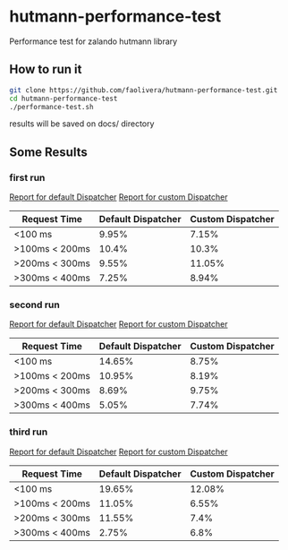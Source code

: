 # hutmann-performance-test
Performance test for zalando hutmann library

## How to run it
```bash
git clone https://github.com/faolivera/hutmann-performance-test.git
cd hutmann-performance-test
./performance-test.sh
```
results will be saved on docs/ directory


## Some Results

### first run
[Report for default Dispatcher](https://faolivera.github.io/hutmann-performance-test/report_2017-05-0218:16:46/default-dispatcher-report/)
[Report for custom Dispatcher](https://faolivera.github.io/hutmann-performance-test/report_2017-05-0218:16:46/custom-dispatcher-report/)

|Request Time   | Default Dispatcher | Custom Dispatcher|
|-------------  | -------------------| ---------------  |
|   <100 ms     | 9.95%              | 7.15%            | 
|>100ms < 200ms | 10.4%              | 10.3%            | 
|>200ms < 300ms | 9.55%              | 11.05%           | 
|>300ms < 400ms | 7.25%              | 8.94%            |

### second run
[Report for default Dispatcher](https://faolivera.github.io/hutmann-performance-test/report_2017-05-0219:03:40/default-dispatcher-report/)
[Report for custom Dispatcher](https://faolivera.github.io/hutmann-performance-test/report_2017-05-0219:03:40/custom-dispatcher-report/)

|Request Time   | Default Dispatcher | Custom Dispatcher|
|-------------  | -------------------| ---------------|
|   <100 ms     | 14.65%             | 8.75%|
|>100ms < 200ms | 10.95%             | 8.19% |
|>200ms < 300ms | 8.69%              | 9.75% |
|>300ms < 400ms | 5.05%              | 7.74%  | 

### third run
[Report for default Dispatcher](https://faolivera.github.io/hutmann-performance-test/report_2017-05-0219:12:30/default-dispatcher-report/)
[Report for custom Dispatcher](https://faolivera.github.io/hutmann-performance-test/report_2017-05-0219:12:30/custom-dispatcher-report/)

|Request Time   | Default Dispatcher | Custom Dispatcher|
|-------------  | -------------------| ---------------|
|   <100 ms     | 19.65%             | 12.08%|
|>100ms < 200ms | 11.05%             | 6.55%| 
|>200ms < 300ms | 11.55%             | 7.4% |
|>300ms < 400ms | 2.75%              | 6.8%  |
